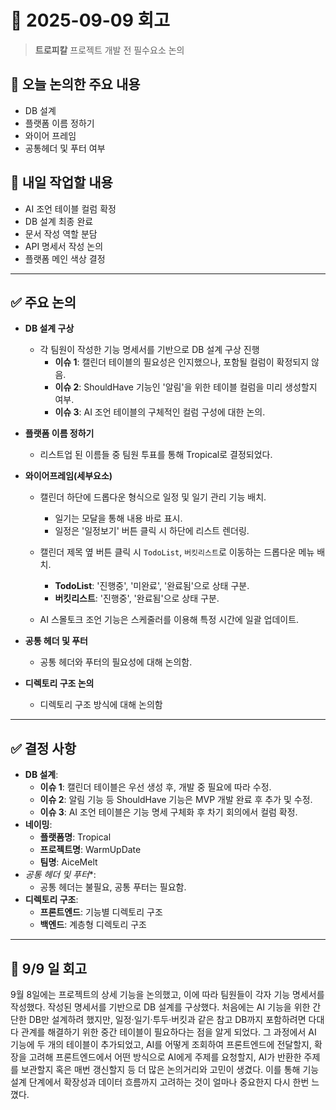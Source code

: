 # 📅 2025-09-09 회고

> **트로피칼** 프로젝트 개발 전 필수요소 논의

## 🧭 오늘 논의한 주요 내용

* DB 설계
* 플랫폼 이름 정하기
* 와이어 프레임
* 공통헤더 및 푸터 여부

## 🚩 내일 작업할 내용

* AI 조언 테이블 컬럼 확정
* DB 설계 최종 완료
* 문서 작성 역할 분담
* API 명세서 작성 논의
* 플랫폼 메인 색상 결정

---

## ✅ 주요 논의

* **DB 설계 구상**
    * 각 팀원이 작성한 기능 명세서를 기반으로 DB 설계 구상 진행
        * **이슈 1**: 캘린더 테이블의 필요성은 인지했으나, 포함될 컬럼이 확정되지 않음.
        * **이슈 2**: ShouldHave 기능인 '알림'을 위한 테이블 컬럼을 미리 생성할지 여부.
        * **이슈 3**: AI 조언 테이블의 구체적인 컬럼 구성에 대한 논의.

* **플랫폼 이름 정하기**
    * 리스트업 된 이름들 중 팀원 투표를 통해 Tropical로 결정되었다.

* **와이어프레임(세부요소)**

    * 캘린더 하단에 드롭다운 형식으로 일정 및 일기 관리 기능 배치.
        * 일기는 모달을 통해 내용 바로 표시.
        * 일정은 '일정보기' 버튼 클릭 시 하단에 리스트 렌더링.

    * 캘린더 제목 옆 버튼 클릭 시 `TodoList`, `버킷리스트`로 이동하는 드롭다운 메뉴 배치.
        * **TodoList**: '진행중', '미완료', '완료됨'으로 상태 구분.
        * **버킷리스트**: '진행중', '완료됨'으로 상태 구분.

    * AI 스몰토크 조언 기능은 스케줄러를 이용해 특정 시간에 일괄 업데이트.

* **공통 헤더 및 푸터**
    * 공통 헤더와 푸터의 필요성에 대해 논의함.

* **디렉토리 구조 논의**
    * 디렉토리 구조 방식에 대해 논의함

---

## ✅ 결정 사항

* **DB 설계**:
    * **이슈 1**: 캘린더 테이블은 우선 생성 후, 개발 중 필요에 따라 수정.
    * **이슈 2**: 알림 기능 등 ShouldHave 기능은 MVP 개발 완료 후 추가 및 수정.
    * **이슈 3**: AI 조언 테이블은 기능 명세 구체화 후 차기 회의에서 컬럼 확정.
* **네이밍**:
    * **플랫폼명**: Tropical
    * **프로젝트명**: WarmUpDate
    * **팀명**: AiceMelt
* *공통 헤더 및 푸터**:
    * 공통 헤더는 불필요, 공통 푸터는 필요함.
* **디렉토리 구조**:
    * **프론트엔드**: 기능별 디렉토리 구조
    * **백엔드**: 계층형 디렉토리 구조

---

## 💭 9/9 일 회고   
9월 8일에는 프로젝트의 상세 기능을 논의했고, 이에 따라 팀원들이 각자 기능 명세서를 작성했다. 작성된 명세서를 기반으로 DB 설계를 구상했다. 처음에는 AI 기능을 위한 간단한 DB만 설계하려 했지만, 일정·일기·투두·버킷과 같은 참고 DB까지 포함하려면 다대다 관계를 해결하기 위한 중간 테이블이 필요하다는 점을 알게 되었다. 그 과정에서 AI 기능에 두 개의 테이블이 추가되었고, AI를 어떻게 조회하여 프론트엔드에 전달할지, 확장을 고려해 프론트엔드에서 어떤 방식으로 AI에게 주제를 요청할지, AI가 반환한 주제를 보관할지 혹은 매번 갱신할지 등 더 많은 논의거리와 고민이 생겼다. 이를 통해 기능 설계 단계에서 확장성과 데이터 흐름까지 고려하는 것이 얼마나 중요한지 다시 한번 느꼈다.